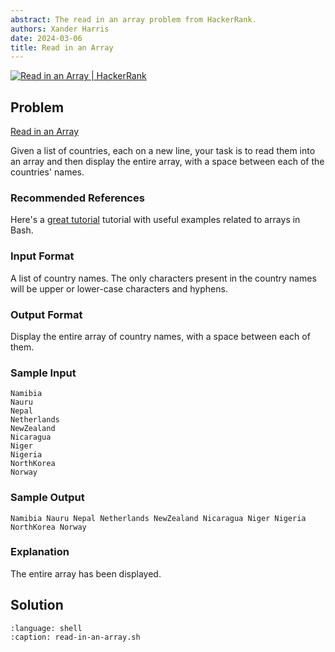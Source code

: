 ```yaml
---
abstract: The read in an array problem from HackerRank.
authors: Xander Harris
date: 2024-03-06
title: Read in an Array
---
```


[![Read in an Array | HackerRank](https://img.shields.io/badge/HackerRank-green?style=for-the-badge&logo=hackerrank&label=read%20in%20an%20array)](https://www.hackerrank.com/challenges/bash-tutorials-read-in-an-array/)

## Problem

[Read in an Array](https://www.hackerrank.com/challenges/bash-tutorials-read-in-an-array/problem?isFullScreen=true)

Given a list of countries, each on a new line, your task is to read them into an array and then display the entire array, with a space between each of the countries' names.

### Recommended References

Here's a [great tutorial](http://www.thegeekstuff.com/2010/06/bash-array-tutorial/) tutorial with useful examples related to arrays in Bash.

### Input Format

A list of country names. The only characters present in the country names will be upper or lower-case characters and hyphens.

### Output Format

Display the entire array of country names, with a space between each of them.

### Sample Input

```{code-block} shell
Namibia
Nauru
Nepal
Netherlands
NewZealand
Nicaragua
Niger
Nigeria
NorthKorea
Norway
```

### Sample Output

```{code-block} shell
Namibia Nauru Nepal Netherlands NewZealand Nicaragua Niger Nigeria NorthKorea Norway
```

### Explanation

The entire array has been displayed.

## Solution

```{literalinclude} read-in-an-array.sh
:language: shell
:caption: read-in-an-array.sh
```

```{index} shell; arrays; iterating
```

```{sectionauthor} Xander Harris <xandertheharris@gmail.com>
```

